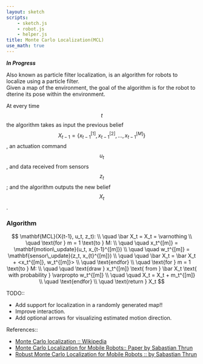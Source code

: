```yaml
---
layout: sketch
scripts: 
    - sketch.js
    - robot.js
    - helper.js
title: Monte Carlo Localization(MCL)
use_math: true
---
```


***In Progress***

Also known as particle filter localization, is an algorithm for robots to localize using a particle filter.   
Given a map of the environment, the goal of the algorithm is for the robot to dterine its pose within the environment.   

At every time $$t$$ the algorithm takes as input the previous belief $$X_{t-1}=\{x_{t-1}^{[1]}, x_{t-1}^{[2]},...,x_{t-1}^{[M]}\}$$, 
an actuation command $$u_t$$, and data received from sensors $$z_t$$; and the algorithm outputs the new belief $$X_t$$.   

### Algorithm
$$
\mathbf{MCL}(X{t-1}, u_t, z_t): \\
\quad \bar X_t = X_t = \varnothing \\
\quad \text{for } m = 1 \text{to } M: \\
\quad \quad x_t^{[m]} = \mathbf{motion\_update}(u_t, x_{t-1}^{[m]}) \\
\quad \quad w_t^{[m]} = \mathbf{sensor\_update}(z_t, x_{t}^{[m]}) \\
\quad \quad \bar X_t = \bar X_t + <x_t^{[m]}, w_t^{[m]}> \\
\quad \text{endfor} \\
\quad \text{for } m = 1 \text{to } M: \\
\quad \quad \text{draw } x_t^{[m]} \text{ from } \bar X_t \text{ with probability } \varpropto w_t^{[m]} \\
\quad \quad X_t = X_t + m_t^{[m]} \\
\quad \text{endfor} \\
\quad \text{return } X_t
$$

TODO::
* Add support for localization in a randomly generated map!!
* Improve interaction.
* Add optional arrows for visualizing estimated motion direction.

References::
* [Monte Carlo localization :: Wikipedia](https://en.wikipedia.org/wiki/Monte_Carlo_localization)
* [Monte Carlo Localization for Mobile Robots:: Paper by Sabastian Thrun](https://www.cc.gatech.edu/~dellaert/ftp/Dellaert99icra.pdf)
* [Robust Monte Carlo Localization for Mobile Robots :: by Sabastian Thrun](http://robots.stanford.edu/papers/thrun.robust-mcl.pdf)